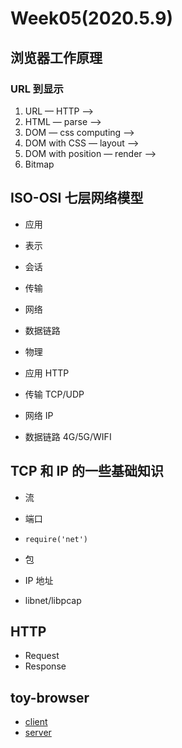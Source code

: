# Week05(2020.5.9)

## 浏览器工作原理


### URL 到显示

1. URL — HTTP —> 
2. HTML — parse —> 
3. DOM — css computing —> 
4. DOM with CSS — layout —> 
5. DOM with position — render —> 
6. Bitmap


## ISO-OSI 七层网络模型

* 应用
* 表示
* 会话
* 传输
* 网络
* 数据链路
* 物理

* 应用	      HTTP
* 传输	      TCP/UDP
* 网络       IP
* 数据链路     4G/5G/WIFI


## TCP 和 IP 的一些基础知识

* 流
* 端口
* `require('net')`

* 包
* IP 地址
* libnet/libpcap


## HTTP

* Request
* Response


## toy-browser

- [client](./toy-browser/client.js)
- [server](./toy-browser/server.js)


